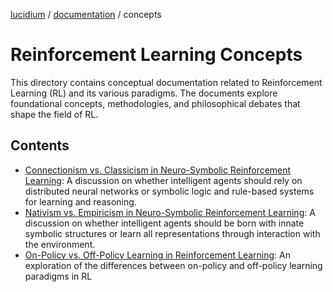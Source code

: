 [lucidium](https://github.com/theokoles7/lucidium) / [documentation](https://github.com/theokoles7/lucidium/blob/main/documentation/README.md) / concepts

# Reinforcement Learning Concepts

This directory contains conceptual documentation related to Reinforcement Learning (RL) and its various paradigms. The documents explore foundational concepts, methodologies, and philosophical debates that shape the field of RL.

## Contents

* [Connectionism vs. Classicism in Neuro-Symbolic Reinforcement Learning](./connectionism_vs_classicism.md): A discussion on whether intelligent agents should rely on distributed neural networks or symbolic logic and rule-based systems for learning and reasoning.
* [Nativism vs. Empiricism in Neuro-Symbolic Reinforcement Learning](./nativism_vs_empericism.md): A discussion on whether intelligent agents should be born with innate symbolic structures or learn all representations through interaction with the environment.
* [On-Policy vs. Off-Policy Learning in Reinforcement Learning](./on-policy_vs_off-policy.md): An exploration of the differences between on-policy and off-policy learning paradigms in RL